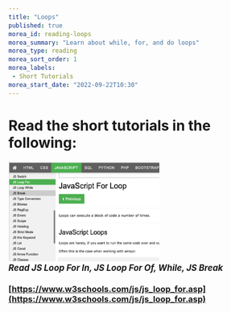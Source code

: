 ```yaml
---
title: "Loops"
published: true
morea_id: reading-loops
morea_summary: "Learn about while, for, and do loops"
morea_type: reading
morea_sort_order: 1
morea_labels:
 - Short Tutorials
morea_start_date: "2022-09-22T10:30"
---
```




# Read the short tutorials in the following:

<a href="https://www.w3schools.com/js/js_loop_for.asp"><img height="200px" width="300px" src="W3Loops.png"></a>
<br><i><b><big>*Read JS Loop For In, JS Loop For Of, While, JS Break*</big></b></i>


### [https://www.w3schools.com/js/js_loop_for.asp](https://www.w3schools.com/js/js_loop_for.asp)